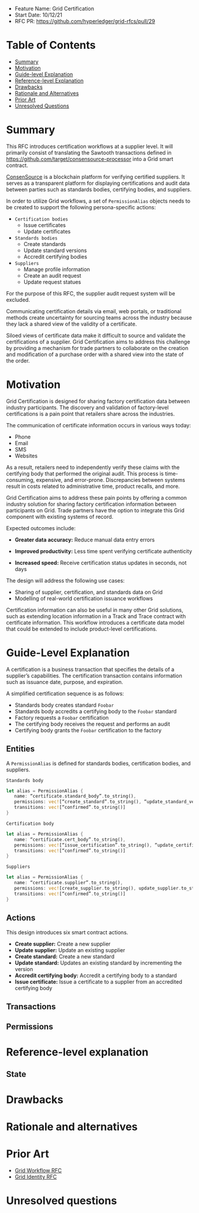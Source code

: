 - Feature Name: Grid Certification
- Start Date: 10/12/21
- RFC PR: https://github.com/hyperledger/grid-rfcs/pull/29

# Table of Contents

- [Summary](0000-certification.md#summary)
- [Motivation](0000-certification.md#motivation)
- [Guide-level Explanation](0000-certification.md#guide-level-explanation)
- [Reference-level Explanation](0000-certification.md#reference-level-explanation)
- [Drawbacks](0000-certification.md#drawbacks)
- [Rationale and Alternatives](0000-certification.md#rationale-and-alternatives)
- [Prior Art](0000-certification.md#prior-art)
- [Unresolved Questions](0000-certification.md#unresolved-questions)

# Summary
[summary]: #summary


This RFC introduces certification workflows at a supplier level.
It will primarily consist of translating the Sawtooth transactions defined in 
https://github.com/target/consensource-processor into a Grid smart contract.

[ConsenSource](https://github.com/target/consensource) is a blockchain platform 
for verifying certified suppliers. It serves as a 
transparent platform for displaying certifications and audit data 
between parties such as standards bodies, certifying bodies, and suppliers.

In order to utilize Grid workflows, a set of `PermissionAlias` objects needs to be
created to support the following persona-specific actions:
- `Certification bodies`
    - Issue certificates
    - Update certificates
- `Standards bodies`
    - Create standards
    - Update standard versions
    - Accredit certifying bodies
- `Suppliers`
    - Manage profile information
    - Create an audit request
    - Update request statues

For the purpose of this RFC, the supplier audit request system will be excluded.

Communicating certification details via email, web portals, or traditional 
methods create uncertainty for sourcing teams across the industry because 
they lack a shared view of the validity of a certificate. 

Siloed views of certificate data make it difficult to source and validate the certifications of a supplier. Grid Certification aims to address this challenge by providing a 
mechanism for trade partners to collaborate on the creation and modification of 
a purchase order with a shared view into the state of the order.


# Motivation
[motivation]: #motivation

Grid Certification is designed for sharing factory certification data between industry participants. The discovery and validation of factory-level certifications is a pain point that retailers share across the industries. 

The communication of certificate information occurs in various ways today: 
  - Phone
  - Email
  - SMS
  - Websites

As a result, retailers need to independently verify these claims with the 
certifying body that performed the original audit. This process is 
time-consuming, expensive, and error-prone. Discrepancies between systems 
result in costs related to administrative time, product recalls, and more.

Grid Certification aims to address these pain points by
offering a common industry solution for sharing factory certification 
information between participants on Grid. Trade partners have the option to 
integrate this Grid component with existing systems of record.

Expected outcomes include: 

- **Greater data accuracy:** Reduce manual data entry errors

- **Improved productivity:** Less time spent verifying certificate authenticity

- **Increased speed:** Receive certification status updates in seconds, not days


The design will address the following use cases:

- Sharing of supplier, certification, and standards data on Grid
- Modelling of real-world certification issuance workflows

Certification information can also be useful in many other Grid solutions, such as extending location information in a Track and Trace contract with certificate information. This workflow introduces a certificate data model that could be extended to include product-level certifications. 


# Guide-Level Explanation
[guide-level-explanation]: #guide-level-explanation

A certification is a business transaction that specifies the details of a 
supplier’s capabilities. The certification transaction contains information such as issuance date, purpose, and expiration.

A simplified certification sequence is as follows:
  - Standards body creates standard `Foobar`
  - Standards body accredits a certifying body to the `Foobar` standard
  - Factory requests a `Foobar` certification
  - The certifying body receives the request and performs an audit
  - Certifying body grants the `Foobar` certification to the factory

## Entities

A `PermissionAlias` is defined for standards bodies, certification bodies, and suppliers.

`Standards body`

```rs
let alias = PermissionAlias {
   name: “certificate.standard_body”.to_string(),
   permissions: vec![“create_standard”.to_string(), “update_standard_version”.to_string(), “accredit_cert_body”.to_string() ],
   transitions: vec![“confirmed”.to_string()]
}
```

`Certification body`

```rs
let alias = PermissionAlias {
   name: “certificate.cert_body”.to_string(),
   permissions: vec![“issue_certification”.to_string(), “update_certification”.to_string()],
   transitions: vec![“confirmed”.to_string()]
}
```

`Suppliers`

```rs
let alias = PermissionAlias {
   name: “certificate.supplier”.to_string(),
   permissions: vec![create_supplier.to_string(), update_supplier.to_string()],
   transitions: vec![“confirmed”.to_string()]
}
```

## Actions
This design introduces six smart contract actions.

- **Create supplier:** Create a new supplier 
- **Update supplier:** Update an existing supplier
- **Create standard:** Create a new standard
- **Update standard:** Updates an existing standard by incrementing the version
- **Accredit certifying body:** Accredit a certifying body to a standard
- **Issue certificate:** Issue a certificate to a supplier from an accredited certifying body

## Transactions

## Permissions


# Reference-level explanation
[reference-level-explanation]: #reference-level-explanation

## State

# Drawbacks
[drawbacks]: #drawbacks


# Rationale and alternatives
[alternatives]: #alternatives


# Prior Art
[prior-art]: #prior-art
- [Grid Workflow RFC](https://github.com/hyperledger/grid-rfcs/pull/24)
- [Grid Identity RFC](https://github.com/hyperledger/grid-rfcs/pull/23)

# Unresolved questions
[unresolved]: #unresolved-questions


